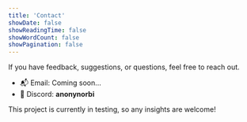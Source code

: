 ```yaml
---
title: 'Contact'
showDate: false
showReadingTime: false
showWordCount: false
showPagination: false
---
```


If you have feedback, suggestions, or questions, feel free to reach out.

- 📬 Email: Coming soon…
- 💬 Discord: **anonynorbi**

This project is currently in testing, so any insights are welcome!
